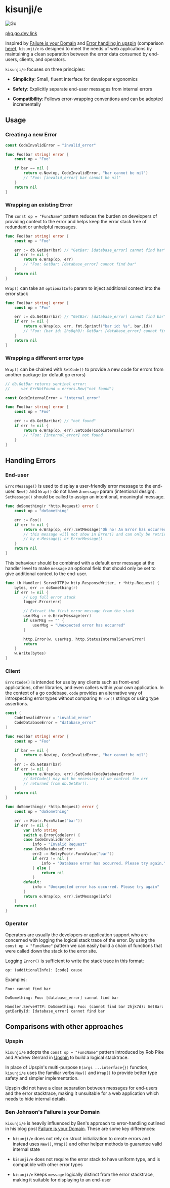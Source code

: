 # kisunji/e

![Go](https://github.com/kisunji/e/workflows/Go/badge.svg)

[pkg.go.dev link](https://pkg.go.dev/github.com/kisunji/e?tab=doc)

Inspired by [Failure is your Domain](https://middlemost.com/failure-is-your-domain/) and [Error handling in upspin](https://commandcenter.blogspot.com/2017/12/error-handling-in-upspin.html) (comparison [here](#comparisons-with-other-approaches)), `kisunji/e` is designed to meet the needs of web applications by maintaining a clean separation between the error data consumed by end-users, clients, and operators.

`kisunji/e` focuses on three principles:

- **Simplicity**: Small, fluent interface for developer ergonomics

- **Safety**: Explicitly separate end-user messages from internal errors

- **Compatibility**: Follows error-wrapping conventions and can be adopted incrementally

## Usage

### Creating a new Error

```go
const CodeInvalidError = "invalid_error"

func Foo(bar string) error {
    const op = "Foo"

    if bar == nil {
        return e.New(op, CodeInvalidError, "bar cannot be nil")
        // "Foo: [invalid_error] bar cannot be nil"
    }
    return nil
}
```

### Wrapping an existing Error

The `const op = "FuncName"` pattern reduces the burden on developers of providing context to the error and helps keep the error stack free of redundant or unhelpful messages.

```go
func Foo(bar string) error {
    const op = "Foo"

    err := db.GetBar(bar) // "GetBar: [database_error] cannot find bar"
    if err != nil {
        return e.Wrap(op, err)
        // "Foo: GetBar: [database_error] cannot find bar"
    }
    return nil
}
```

`Wrap()` can take an `optionalInfo` param to inject additional context into the error stack

```go
func Foo(bar string) error {
    const op = "Foo"

    err := db.GetBar(bar) // "GetBar: [database_error] cannot find bar"
    if err != nil {
        return e.Wrap(op, err, fmt.Sprintf("bar id: %s", bar.Id))
        // "Foo: (bar id: 2hs8qh9): GetBar: [database_error] cannot find bar"
    }
    return nil
}
```

### Wrapping a different error type

`Wrap()` can be chained with `SetCode()` to provide a new code for errors from another package (or default go errors)

```go
// db.GetBar returns sentinel error:
//     var ErrNotFound = errors.New("not found")

const CodeInternalError = "internal_error"

func Foo(bar string) error {
    const op = "Foo"

    err := db.GetBar(bar) // "not found"
    if err != nil {
        return e.Wrap(op, err).SetCode(CodeInternalError)
        // "Foo: [internal_error] not found
    }
}
```

## Handling Errors

### End-user

`ErrorMessage()` is used to display a user-friendly error message to the end-user. `New()` and `Wrap()` do not have a `message` param (intentional design). `SetMessage()` should be called to assign an intentional, meaningful message.

```go
func doSomething(r *http.Request) error {
    const op = "doSomething"

    err := Foo()
    if err != nil {
        return e.Wrap(op, err).SetMessage("Oh no! An Error has occurred.")
        // this message will not show in Error() and can only be retrieved
        // by e.Message() or ErrorMessage()
    }
    return nil
}
```

This behaviour should be combined with a default error message at the handler level to make `message` an optional field that should only be set to give additional context to the end-user.

```go
func (h Handler) ServeHTTP(w http.ResponseWriter, r *http.Request) {
    bytes, err := doSomething(r)
    if err != nil {
        // Log full error stack
        logger.Error(err)

        // Extract the first error message from the stack
        userMsg := e.ErrorMessage(err)
        if userMsg == "" {
            userMsg = "Unexpected error has occurred"
        }

        http.Error(w, userMsg, http.StatusInternalServerError)
        return
    }
    w.Write(bytes)
}
```

### Client

`ErrorCode()` is intended for use by any clients such as front-end applications, other libraries, and even callers within your own application. In the context of a go codebase, `code` provides an alternative way of introspecting error types without comparing `Error()` strings or using type assertions.

```go
const (
    CodeInvalidError = "invalid_error"
    CodeDatabaseError = "database_error"
)

func Foo(bar string) error {
    const op = "Foo"

    if bar == nil {
        return e.New(op, CodeInvalidError, "bar cannot be nil")
    }
    err := db.GetBar(bar)
    if err != nil {
        return e.Wrap(op, err).SetCode(CodeDatabaseError)
        // SetCode() may not be necessary if we control the err
        // returned from db.GetBar().
    }
    return nil
}

func doSomething(r *http.Request) error {
    const op = "doSomething"

    err := Foo(r.FormValue("bar"))
    if err != nil {
        var info string
        switch e.ErrorCode(err) {
        case CodeInvalidError:
            info = "Invalid Request"
        case CodeDatabaseError:
            err2 := RetryFoo(r.FormValue("bar"))
            if err2 != nil {
                info = "Database error has occurred. Please try again."
            } else {
                return nil
            }
        default:
            info = "Unexpected error has occurred. Please try again"
        }
        return e.Wrap(op, err).SetMessage(info)
    }
    return nil
}
```

### Operator

Operators are usually the developers or application support who are concerned with logging the logical stack trace of the error. By using the `const op = "FuncName"` pattern we can easily build a chain of functions that were called down the stack to the error site.

Logging `Error()` is sufficient to write the stack trace in this format:

```
op: (additionalInfo): [code] cause
```

Examples:

```
Foo: cannot find bar

DoSomething: Foo: [database_error] cannot find bar

Handler.ServeHTTP: DoSomething: Foo: (cannot find bar 2hjk7d): GetBar: getBarById: [database_error] cannot find bar
```

## Comparisons with other approaches

### Upspin

`kisunji/e` adopts the `const op = "FuncName"` pattern introduced by Rob Pike and Andrew Gerrard in [Upspin](https://commandcenter.blogspot.com/2017/12/error-handling-in-upspin.html) to build a logical stacktrace.

In place of Upspin's multi-purpose `E(args ...interface{})` function, `kisunji/e` uses the familiar verbs `New()` and `Wrap()` to provide better type safety and simpler implementation.

Upspin did not have a clear separation between messages for end-users and the error stacktrace, making it unsuitable for a web application which needs to hide internal details.

### Ben Johnson's Failure is your Domain

`kisunji/e` is heavily influenced by Ben's approach to error-handling outlined in his blog post [Failure is your Domain](https://middlemost.com/failure-is-your-domain/). These are some key differences:

- `kisunji/e` does not rely on struct initialization to create errors and instead uses `New()`, `Wrap()` and other helper methods to guarantee valid internal state

- `kisunji/e` does not require the error stack to have uniform type, and is compatible with other error types

- `kisunji/e` keeps `message` logically distinct from the error stacktrace, making it suitable for displaying to an end-user
